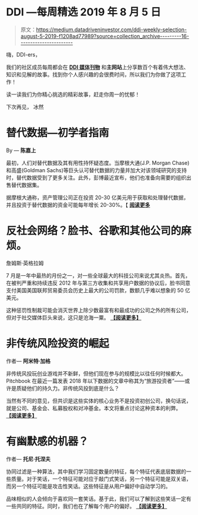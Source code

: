 # DDI —每周精选 2019 年 8 月 5 日

> 原文：<https://medium.datadriveninvestor.com/ddi-weekly-selection-august-5-2019-f1208ad77989?source=collection_archive---------16----------------------->

嗨，DDI-ers，

我们的社区成员每周都会在 [**DDI 媒体刊物**](https://el2.convertkit-mail2.com/c/preview/dpheh0hz/aHR0cHM6Ly9tZWRpdW0uY29tL2RhdGFkcml2ZW5pbnZlc3Rvcg==) 和**主网站**上分享数百个有着伟大想法、知识和见解的故事。找到你个人感兴趣的会很费时间，所以我们为你做了这项工作！

读一读我们为你精心挑选的精彩故事，赶走你周一的忧郁！

下次再见，
冰然

# 替代数据—初学者指南

By — **陈嘉上**

最初，人们对替代数据及其有用性持怀疑态度。当摩根大通(J.P. Morgan Chase)和高盛(Goldman Sachs)等巨头认可替代数据的力量并加大对该领域研究的支持时，替代数据受到了更多关注。此外，彭博最近宣布，他们也准备向需要的组织出售替代数据集。​

据摩根大通称，资产管理公司正在投资 20-30 亿美元用于获取和处理替代数据，并且投资于替代数据的资金可能每年增长 20-30%。【 [**阅读更多**](https://www.datadriveninvestor.com/alternative-data)

# 反社会网络？脸书、谷歌和其他公司的麻烦。​

詹姆斯·英格拉姆

7 月是一年中最热的月份之一，对一些全球最大的科技公司来说尤其炎热。首先，在被判严重和持续违反 2012 年与第三方收集和共享用户数据的协议后，脸书同意支付美国美国联邦贸易委员会历史上最大的公司罚款，数额几乎难以想象的 50 亿美元。

这种惩罚性制裁可能会消灭世界上除少数最富有和最成功的公司之外的所有公司，但对于社交媒体巨头来说，这只是沧海一粟。 [**【阅读更多】**](https://medium.com/datadriveninvestor/the-anti-social-network-the-troubles-of-facebook-google-and-others-1c991c4dd0ac)

# 非传统风险投资的崛起

作者— **阿米特·加格**

非传统风投玩创业游戏并不新鲜，但他们现在参与的规模比以往任何时候都大。Pitchbook 在最近一篇发表 2018 年以下数据的文章中称其为“旅游投资者”——或许是质疑他们的持久力。非传统风投到底是什么？

当然有不同的意见，但共识是这些实体的核心业务不是投资初创公司，换句话说，就是公司、基金会、私募股权和对冲基金。本文将重点讨论这种资本的利弊。 [**【阅读更多】**](https://www.datadriveninvestor.com/2019/08/01/the-rise-of-non-traditional-vcs/)

# 有幽默感的机器？​

作者— **托尼·托涅夫**

协同过滤是一种算法，其中我们学习固定数量的特征，每个特征代表底层数据的一些质量。对于笑话，一个特征可能对应于敲门式笑话，另一个特征可能是双关语，而另一个特征可能是攻击性笑话。这些特征是从用户偏好中自动学习的。

品味相似的人会倾向于喜欢同一套笑话。基于此，我们可以了解到这些笑话一定有一些共同的特征。同时，我们也在了解每个用户的偏好。 [**【阅读更多】**](https://medium.com/datadriveninvestor/machines-with-a-sense-of-humor-69cd5e6c2ea5)